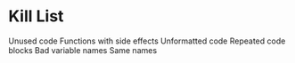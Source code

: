 Kill List
=========

 Unused code
 Functions with side effects
 Unformatted code
 Repeated code blocks
 Bad variable names
 Same names		    
